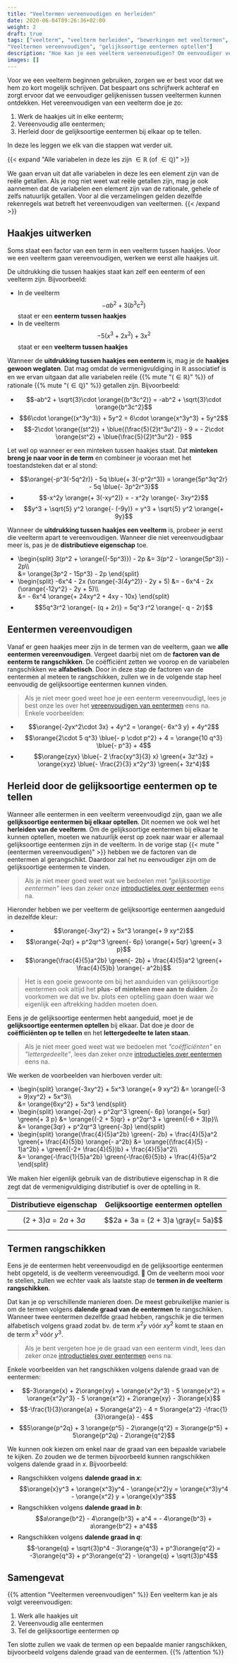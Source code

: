 ```yaml
---
title: "Veeltermen vereenvoudigen en herleiden"
date: 2020-06-04T09:26:36+02:00
weight: 2
draft: true
tags: ["veelterm", "veelterm herleiden", "bewerkingen met veeltermen",
"Veeltermen vereenvoudigen", "gelijksoortige eentermen optellen"]
description: "Hoe kan je een veelterm vereenvoudigen? Om eenvoudiger veeltermen met elkaar te kunnen vergelijken en bewerkingen met veeltermen te kunnen doen, is het belangrijk dat we leren om een veelterm te vereenvoudigen. In deze les leggen we stap voor stap uit hoe dat moet."
images: []
---
```


Voor we een veelterm beginnen gebruiken, zorgen we er best voor dat we hem zo
kort mogelijk schrijven. Dat bespaart ons schrijfwerk achteraf en zorgt ervoor
dat we eenvoudiger gelijkenissen tussen veeltermen kunnen ontdekken. Het
vereenvoudigen van een veelterm doe je zo:

1. Werk de haakjes uit in elke eenterm;
2. Vereenvoudig alle eentermen;
3. Herleid door de gelijksoortige eentermen bij elkaar op te tellen.

In deze les leggen we elk van die stappen wat verder uit.

{{< expand "Alle variabelen in deze les zijn $\in \mathbb{R}$ (of $\in\mathbb{Q}$)" >}}

We gaan ervan uit dat alle variabelen in deze les een element zijn van de reële
getallen.  Als je nog niet weet wat reële getallen zijn, mag je ook aannemen
dat de variabelen een element zijn van de rationale, gehele of zelfs natuurlijk
getallen. Voor al die verzamelingen gelden dezelfde rekenregels wat
betreft het vereenvoudigen van veeltermen.
{{< /expand >}}

## Haakjes uitwerken

Soms staat een factor van een term in een veelterm tussen haakjes. Voor we een veelterm gaan vereenvoudigen, werken we eerst alle haakjes uit.

De uitdrukking die tussen haakjes staat kan zelf een eenterm of een veelterm zijn. Bijvoorbeeld:

* In de veelterm $$-ab^2 + 3(b^3c^2)$$ staat er een **eenterm tussen haakjes**
* In de veelterm $$- 5(x^3 + 2x^2) + 3x^2$$ staat er een **veelterm tussen haakjes**

Wanneer de **uitdrukking tussen haakjes een eenterm** is, mag je de **haakjes
gewoon weglaten**. Dat mag omdat de vermenigvuldiging in $\mathbb{R}$
associatief is en we ervan uitgaan dat alle variabelen reële
{{% mute "($\in \mathbb{R}$)" %}} of rationale
{{% mute "($\in \mathbb{Q}$)" %}} getallen zijn.  Bijvoorbeeld:

* $$-ab^2 + \sqrt{3}\cdot \orange{(b^3c^2)} = -ab^2 + \sqrt{3}\cdot \orange{b^3c^2}$$
* $$6\cdot \orange{(x^3y^3)} + 5y^2 = 6\cdot \orange{x^3y^3} + 5y^2$$
* $$-2\cdot \orange{(st^2)} + \blue{(\frac{5}{2}t^3u^2)} - 9 = - 2\cdot \orange{st^2} + \blue{\frac{5}{2}t^3u^2} - 9$$

Let wel op wanneer er een minteken tussen haakjes staat. Dat **minteken breng
je naar voor in de term** en combineer je vooraan met het toestandsteken dat er
al stond:

* $$\orange{-p^3(-5q^2r)} - 5q \blue{+ 3(-p^2r^3)} = \orange{5p^3q^2r} - 5q \blue{- 3p^2r^3}$$
* $$-x^2y \orange{+ 3(-xy^2)} = - x^2y \orange{- 3xy^2}$$
* $$y^3 + \sqrt{5} y^2 \orange{- (-9y)} = y^3 + \sqrt{5} y^2 \orange{+ 9y}$$

Wanneer de **uitdrukking tussen haakjes een veelterm** is, probeer je eerst die
veelterm apart te vereenvoudigen. Wanneer die niet vereenvoudigbaar meer is,
pas je de **distributieve eigenschap** toe.

* \begin{split}
      3(p^2 + \orange{(-5p^3)}) - 2p &= 3(p^2 - \orange{5p^3}) - 2p\\\\\
      &= \orange{3p^2 - 15p^3} - 2p
  \end{split}
* \begin{split}
      -6x^4 - 2x (\orange{-3(4y^2)} - 2y + 5) &= - 6x^4 - 2x (\orange{-12y^2} - 2y + 5)\\\\\
      &= - 6x^4 \orange{+ 24xy^2 + 4xy - 10x}
  \end{split}
* $$5q^3r^2 \orange{- (q + 2r)} = 5q^3 r^2 \orange{- q - 2r}$$


## Eentermen vereenvoudigen

Vanaf er geen haakjes meer zijn in de termen van de veelterm, gaan we **alle eentermen vereenvoudigen**. Vergeet daarbij niet om de **factoren van de eenterm te rangschikken**. De coëfficiënt zetten we voorop en de variabelen rangschikken we **alfabetisch**. Door in deze stap de factoren van de eentermen al meteen te rangschikken, zullen we in de volgende stap heel eenvoudig de gelijksoortige eentermen kunnen vinden.

> Als je niet meer goed weet hoe je een eenterm vereenvoudigt, lees je best onze les over het [vereenvoudigen van eentermen](../vereenvoudig_eenterm) eens na. Enkele voorbeelden:

* $$\orange{-2yx^2\cdot 3x} + 4y^2 = \orange{- 6x^3 y} + 4y^2$$
* $$\orange{2\cdot 5 q^3} \blue{- p \cdot p^2} + 4 = \orange{10 q^3} \blue{- p^3} + 4$$
* $$\orange{zyx} \blue{- 2 \frac{xy^3}{3} x} \green{+ 3z^3z} = \orange{xyz} \blue{- \frac{2}{3} x^2y^3} \green{+ 3z^4}$$


## Herleid door de gelijksoortige eentermen op te tellen

Wanneer alle eentermen in een veelterm vereenvoudigd zijn, gaan we alle
**gelijksoortige eentermen bij elkaar optellen**. Dit noemen we ook wel het
**herleiden van de veelterm**. Om de gelijksoortige eentermen bij elkaar te
kunnen optellen, moeten we natuurlijk eerst op zoek naar waar er allemaal
gelijksoortige eentermen zijn in de veelterm. In de vorige stap
{{< mute "(eentermen vereenvoudigen)" >}} hebben we de factoren van de
eentermen al gerangschikt. Daardoor zal het nu eenvoudiger zijn om de
gelijksoortige eentermen te vinden.

> Als je niet meer goed weet wat we bedoelen met *"gelijksoortige eentermen"*
> lees dan zeker onze [introductieles over
> eentermen](../eenterm/#gelijksoortige-eentermen) eens na. 

Hieronder hebben we per veelterm de gelijksoortige eentermen aangeduid in
dezelfde kleur:

* $$\orange{-3xy^2} + 5x^3 \orange{+ 9 xy^2}$$
* $$\orange{-2qr} + p^2qr^3 \green{- 6p} \orange{+ 5qr} \green{+ 3 p}$$
* $$\orange{\frac{4}{5}a^2b} \green{- 2b} + \frac{4}{5}a^2 \green{+ \frac{4}{5}b} \orange{- a^2b}$$

> Het is een goeie gewoonte om bij het aanduiden van gelijksoortige eentermen
> ook altijd het **plus- of minteken mee aan te duiden**. Zo voorkomen we dat
> we bv. plots een optelling gaan doen waar we eigenlijk een aftrekking hadden
> moeten doen.

Eens je de gelijksoortige eentermen hebt aangeduid, moet je de **gelijksoortige
eentermen optellen** bij elkaar. Dat doe je door de **coëfficiënten op te
tellen** en het **lettergedeelte te laten staan**.

> Als je niet meer goed weet wat we bedoelen met *"coëfficiënten"* en
> *"lettergedeelte"*, lees dan zeker onze [introductieles over
> eentermen](../eenterm/#gelijksoortige-eentermen) eens na.

We werken de voorbeelden van hierboven verder uit:

* \begin{split}
      \orange{-3xy^2} + 5x^3 \orange{+ 9 xy^2} &= \orange{(-3 + 9)xy^2} + 5x^3\\\\\
          &= \orange{6xy^2} + 5x^3
  \end{split}
* \begin{split}
      \orange{-2qr} + p^2qr^3 \green{- 6p} \orange{+ 5qr} \green{+ 3 p} &= \orange{(-2 + 5)qr} + p^2qr^3 + \green{(-6 + 3)p}\\\\\
      &= \orange{3qr} + p^2qr^3 \green{-3p}
  \end{split}
* \begin{split}
      \orange{\frac{4}{5}a^2b} \green{- 2b} + \frac{4}{5}a^2 \green{+ \frac{4}{5}b} \orange{- a^2b} &= \orange{(\frac{4}{5} - 1)a^2b} + \green{(-2+ \frac{4}{5})b} + \frac{4}{5}a^2\\\\\
      &= \orange{-\frac{1}{5}a^2b} \green{-\frac{6}{5}b} + \frac{4}{5}a^2
  \end{split}


We maken hier eigenlijk gebruik van de distributieve eigenschap in $\mathbb{R}$
die zegt dat de vermenigvuldiging distributief is over de optelling in
$\mathbb{R}$.

| Distributieve eigenschap | Gelijksoortige eentermen optellen  |
| ------------------       | ------                             |
| $$(2 + 3)a = 2a + 3a$$   | $$2a + 3a = (2 + 3)a \gray{= 5a}$$ |

## Termen rangschikken

Eens je de eentermen hebt vereenvoudigd en de gelijksoortige eentermen hebt opgeteld, is de veelterm vereenvoudigd. 🙌 Om de veelterm mooi voor te stellen, zullen we echter vaak als laatste stap de **termen in de veelterm rangschikken**.

Dat kan je op verschillende manieren doen. De meest gebruikelijke manier is om de termen volgens **dalende graad van de eentermen** te rangschikken. Wanneer twee eentermen dezelfde graad hebben, rangschik je die termen alfabetisch volgens graad zodat bv. de term $x^2y$ vóór $xy^2$ komt te staan en de term $x^3$ vóór $y^3$.

> Als je bent vergeten hoe je de graad van een eenterm vindt, lees dan zeker onze [introductieles over eentermen](../eenterm) eens na.

Enkele voorbeelden van het rangschikken volgens dalende graad van de eentermen:

* $$-3\orange{x} + 2\orange{xy} + \orange{x^2y^3} - 5 \orange{x^2} = \orange{x^2y^3} - 5 \orange{x^2} + 2\orange{xy} - 3\orange{x}$$
* $$-\frac{1}{3}\orange{a} + 5\orange{a^2} - 4 = 5\orange{a^2} -\frac{1}{3}\orange{a} - 4$$
* $$5\orange{p^2q} + 3 \orange{p^5} - 2\orange{q^2} = 3\orange{p^5} + 5\orange{p^2q} - 2\orange{q^2}$$

We kunnen ook kiezen om enkel naar de graad van een bepaalde variabele te
kijken. Zo zouden we de termen bijvoorbeeld kunnen rangschikken volgens dalende
graad in $x$. Bijvoorbeeld:

* Rangschikken volgens **dalende graad in $x$**:
  $$\orange{x}y^3 + \orange{x^3}y^4 - \orange{x^2}y = \orange{x^3}y^4 - \orange{x^2} y + \orange{x}y^3$$
* Rangschikken volgens **dalende graad in $b$**:
  $$a\orange{b^2} - 4\orange{b^3} + a^4 = - 4\orange{b^3} + a\orange{b^2} + a^4$$
* Rangschikken volgens **dalende graad in $q$**:
  $$-\orange{q} + \sqrt{3}p^4 - 3\orange{q^3} + p^3\orange{q^2} = -3\orange{q^3} + p^3\orange{q^2} - \orange{q} + \sqrt{3}p^4$$

## Samengevat
{{% attention "Veeltermen vereenvoudigen" %}}
Een veelterm kan je als volgt vereenvoudigen:

1. Werk alle haakjes uit
2. Vereenvoudig alle eentermen
3. Tel de gelijksoortige eentermen op

Ten slotte zullen we vaak de termen op een bepaalde manier rangschikken, bijvoorbeeld volgens dalende graad van de eentermen.
{{% /attention %}}

